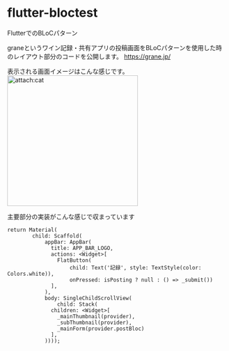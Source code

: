 # flutter-bloctest
FlutterでのBLoCパターン
  
graneというワイン記録・共有アプリの投稿画面をBLoCパターンを使用した時のレイアウト部分のコードを公開します。
https://grane.jp/
  
表示される画面イメージはこんな感じです。  
<img src="https://user-images.githubusercontent.com/13136853/77819328-6f172700-711d-11ea-9516-3f1b489e74fc.png" alt="attach:cat" title="attach:cat" width="300">

主要部分の実装がこんな感じで収まっています
```
return Material(
        child: Scaffold(
            appBar: AppBar(
              title: APP_BAR_LOGO,
              actions: <Widget>[
                FlatButton(
                    child: Text('記録', style: TextStyle(color: Colors.white)),
                    onPressed: isPosting ? null : () => _submit())
              ],
            ),
            body: SingleChildScrollView(
                child: Stack(
              children: <Widget>[
                _mainThumbnail(provider),
                _subThumbnail(provider),
                _mainForm(provider.postBloc)
              ],
            ))));

